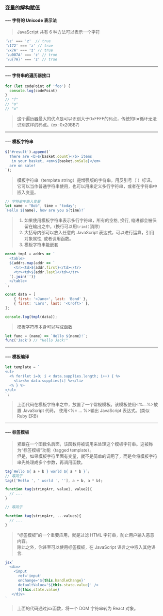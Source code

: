 ### 变量的解构赋值
#### --- 字符的 Unicode 表示法
> JavaScript 共有 6 种方法可以表示一个字符
```javascript
'\z' === 'z'  // true
'\172' === 'z' // true
'\x7A' === 'z' // true
'\u007A' === 'z' // true
'\u{7A}' === 'z' // true
```
---
#### --- 字符串的遍历器接口
```javascript
for (let codePoint of 'foo') {
  console.log(codePoint)
}
// "f"
// "o"
// "o"
```
> 这个遍历器最大的优点是可以识别大于0xFFFF的码点，传统的for循环无法识别这样的码点。(ex: 0x20BB7)
---
#### --- 模板字符串
```javascript
$('#result').append(`
  There are <b>${basket.count}</b> items
   in your basket, <em>${basket.onSale}</em>
  are on sale!
`);
```
> 模板字符串（template string）是增强版的字符串，用反引号（\`）标识。
> 它可以当作普通字符串使用，也可以用来定义多行字符串，或者在字符串中嵌入变量。
```javascript
// 字符串中嵌入变量
let name = "Bob", time = "today";
`Hello ${name}, how are you ${time}?`
```
> 1. 如果使用模板字符串表示多行字符串，所有的空格, 换行, 缩进都会被保留在输出之中。(换行可以用`trim()`消除) 
> 2. 大括号内部可以放入任意的 JavaScript 表达式，可以进行运算，引用对象属性, 或者调用函数。
> 3. 模板字符串能嵌套
```javascript
const tmpl = addrs => `
  <table>
  ${addrs.map(addr => `
    <tr><td>${addr.first}</td></tr>
    <tr><td>${addr.last}</td></tr>
  `).join('')}
  </table>
`;

const data = [
    { first: '<Jane>', last: 'Bond' },
    { first: 'Lars', last: '<Croft>' },
];

console.log(tmpl(data));
```
> 模板字符串本身可以写成函数
```javascript
let func = (name) => `Hello ${name}!`;
func('Jack') // "Hello Jack!"
```
---
#### --- 模板编译
```javascript
let template = `
<ul>
  <% for(let i=0; i < data.supplies.length; i++) { %>
    <li><%= data.supplies[i] %></li>
  <% } %>
</ul>
`;
```
> 上面代码在模板字符串之中，放置了一个常规模板。该模板使用<%...%>放置 JavaScript 代码，
> 使用<%= ... %>输出 JavaScript 表达式。(类似Ruby ERB)
---
#### --- 标签模板
> 紧跟在一个函数名后面，该函数将被调用来处理这个模板字符串。这被称为“标签模板”功能（tagged template）。\
> 但是，如果模板字符里面有变量，就不是简单的调用了，而是会将模板字符串先处理成多个参数，再调用函数。
```javascript
tag`Hello ${ a + b } world ${ a * b }`;
// 等同于
tag(['Hello ', ' world ', ''], a + b, a * b);
```
```javascript
function tag(stringArr, value1, value2){
  // ...
}

// 等同于

function tag(stringArr, ...values){
  // ...
}
```
> “标签模板”的一个重要应用，就是过滤 HTML 字符串，防止用户输入恶意内容。\
> 除此之外，你甚至可以使用标签模板，在 JavaScript 语言之中嵌入其他语言.
```javascript
jsx`
  <div>
    <input
      ref='input'
      onChange='${this.handleChange}'
      defaultValue='${this.state.value}' />
      ${this.state.value}
   </div>
`
```
> 上面的代码通过jsx函数，将一个 DOM 字符串转为 React 对象。
